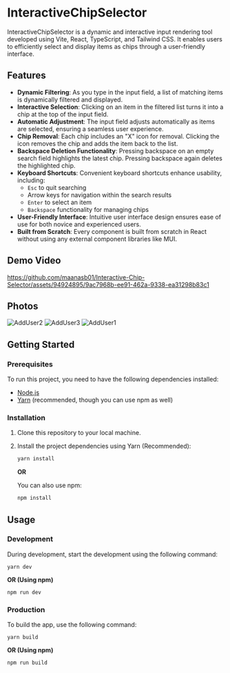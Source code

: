 # InteractiveChipSelector

InteractiveChipSelector is a dynamic and interactive input rendering tool developed using Vite, React, TypeScript, and Tailwind CSS. It enables users to efficiently select and display items as chips through a user-friendly interface.

## Features

- **Dynamic Filtering**: As you type in the input field, a list of matching items is dynamically filtered and displayed.
- **Interactive Selection**: Clicking on an item in the filtered list turns it into a chip at the top of the input field.
- **Automatic Adjustment**: The input field adjusts automatically as items are selected, ensuring a seamless user experience.
- **Chip Removal**: Each chip includes an "X" icon for removal. Clicking the icon removes the chip and adds the item back to the list.
- **Backspace Deletion Functionality**: Pressing backspace on an empty search field highlights the latest chip. Pressing backspace again deletes the highlighted chip.
- **Keyboard Shortcuts**: Convenient keyboard shortcuts enhance usability, including:
  - `Esc` to quit searching
  - Arrow keys for navigation within the search results
  - `Enter` to select an item
  - `Backspace` functionality for managing chips
- **User-Friendly Interface**: Intuitive user interface design ensures ease of use for both novice and experienced users.
- **Built from Scratch**: Every component is built from scratch in React without using any external component libraries like MUI.

## Demo Video

https://github.com/maanasb01/Interactive-Chip-Selector/assets/94924895/9ac7968b-ee91-462a-9338-ea31298b83c1

## Photos

![AddUser2](https://github.com/maanasb01/Interactive-Chip-Selector/assets/94924895/e7656ec2-4462-4174-bd63-5b9da5c8d797)
![AddUser3](https://github.com/maanasb01/Interactive-Chip-Selector/assets/94924895/522e481b-b684-4885-8fbe-431f28531820)
![AddUser1](https://github.com/maanasb01/Interactive-Chip-Selector/assets/94924895/72bb3064-9fba-4b9f-ae06-0609239adae2)


## Getting Started

### Prerequisites

To run this project, you need to have the following dependencies installed:

- [Node.js](https://nodejs.org/)
- [Yarn](https://yarnpkg.com/) (recommended, though you can use npm as well)

### Installation

1. Clone this repository to your local machine.

2. Install the project dependencies using Yarn (Recommended):

    ```bash
    yarn install
    ```

    **OR**

    You can also use npm:

    ```bash
    npm install
    ```

## Usage

### Development

During development, start the development using the following command:

    yarn dev

**OR (Using npm)**
    
    npm run dev

### Production

To build the app, use the following command:

    yarn build


**OR (Using npm)**

    npm run build
